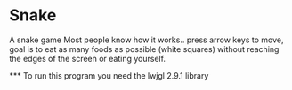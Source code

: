 # Snake
A snake game
Most people know how it works..
press arrow keys to move, goal is to eat as many foods as possible (white squares) without reaching the edges of the screen or eating yourself.

*** To run this program you need the lwjgl 2.9.1 library
